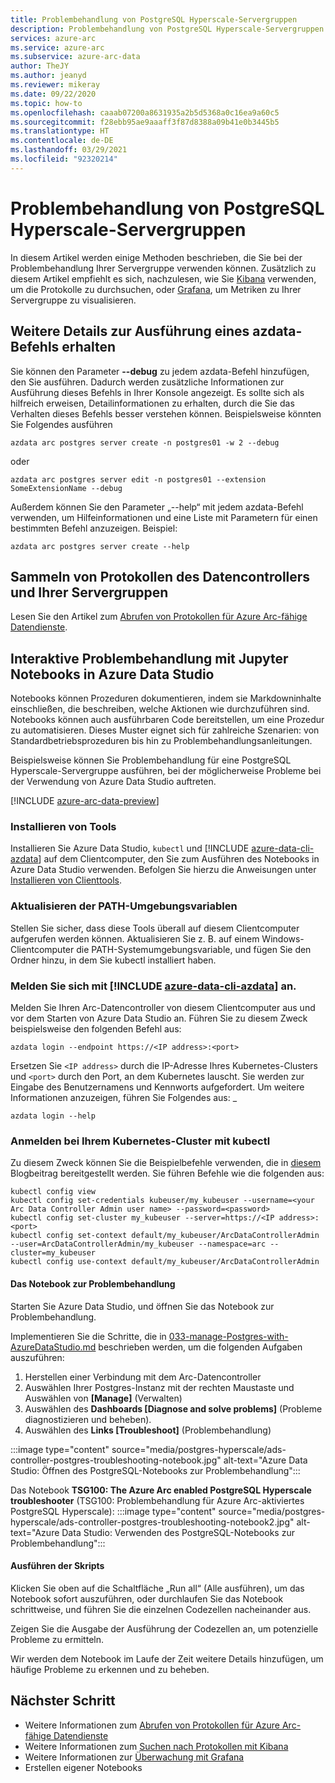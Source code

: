 ```yaml
---
title: Problembehandlung von PostgreSQL Hyperscale-Servergruppen
description: Problembehandlung von PostgreSQL Hyperscale-Servergruppen mit einem Jupyter Notebook
services: azure-arc
ms.service: azure-arc
ms.subservice: azure-arc-data
author: TheJY
ms.author: jeanyd
ms.reviewer: mikeray
ms.date: 09/22/2020
ms.topic: how-to
ms.openlocfilehash: caaab07200a8631935a2b5d5368a0c16ea9a60c5
ms.sourcegitcommit: f28ebb95ae9aaaff3f87d8388a09b41e0b3445b5
ms.translationtype: HT
ms.contentlocale: de-DE
ms.lasthandoff: 03/29/2021
ms.locfileid: "92320214"
---
```

# <a name="troubleshooting-postgresql-hyperscale-server-groups"></a>Problembehandlung von PostgreSQL Hyperscale-Servergruppen
In diesem Artikel werden einige Methoden beschrieben, die Sie bei der Problembehandlung Ihrer Servergruppe verwenden können. Zusätzlich zu diesem Artikel empfiehlt es sich, nachzulesen, wie Sie [Kibana](monitor-grafana-kibana.md) verwenden, um die Protokolle zu durchsuchen, oder [Grafana](monitor-grafana-kibana.md), um Metriken zu Ihrer Servergruppe zu visualisieren. 

## <a name="getting-more-details-about-the-execution-of-an-azdata-command"></a>Weitere Details zur Ausführung eines azdata-Befehls erhalten
Sie können den Parameter **--debug** zu jedem azdata-Befehl hinzufügen, den Sie ausführen. Dadurch werden zusätzliche Informationen zur Ausführung dieses Befehls in Ihrer Konsole angezeigt. Es sollte sich als hilfreich erweisen, Detailinformationen zu erhalten, durch die Sie das Verhalten dieses Befehls besser verstehen können.
Beispielsweise könnten Sie Folgendes ausführen
```console
azdata arc postgres server create -n postgres01 -w 2 --debug
```

oder
```console
azdata arc postgres server edit -n postgres01 --extension SomeExtensionName --debug
```

Außerdem können Sie den Parameter „--help“ mit jedem azdata-Befehl verwenden, um Hilfeinformationen und eine Liste mit Parametern für einen bestimmten Befehl anzuzeigen. Beispiel:
```console
azdata arc postgres server create --help
```


## <a name="collecting-logs-of-the-data-controller-and-your-server-groups"></a>Sammeln von Protokollen des Datencontrollers und Ihrer Servergruppen
Lesen Sie den Artikel zum [Abrufen von Protokollen für Azure Arc-fähige Datendienste](troubleshooting-get-logs.md).



## <a name="interactive-troubleshooting-with-jupyter-notebooks-in-azure-data-studio"></a>Interaktive Problembehandlung mit Jupyter Notebooks in Azure Data Studio
Notebooks können Prozeduren dokumentieren, indem sie Markdowninhalte einschließen, die beschreiben, welche Aktionen wie durchzuführen sind. Notebooks können auch ausführbaren Code bereitstellen, um eine Prozedur zu automatisieren.  Dieses Muster eignet sich für zahlreiche Szenarien: von Standardbetriebsprozeduren bis hin zu Problembehandlungsanleitungen.

Beispielsweise können Sie Problembehandlung für eine PostgreSQL Hyperscale-Servergruppe ausführen, bei der möglicherweise Probleme bei der Verwendung von Azure Data Studio auftreten.

[!INCLUDE [azure-arc-data-preview](../../../includes/azure-arc-data-preview.md)]

### <a name="install-tools"></a>Installieren von Tools

Installieren Sie Azure Data Studio, `kubectl` und [!INCLUDE [azure-data-cli-azdata](../../../includes/azure-data-cli-azdata.md)] auf dem Clientcomputer, den Sie zum Ausführen des Notebooks in Azure Data Studio verwenden. Befolgen Sie hierzu die Anweisungen unter [Installieren von Clienttools](install-client-tools.md).

### <a name="update-the-path-environment-variable"></a>Aktualisieren der PATH-Umgebungsvariablen

Stellen Sie sicher, dass diese Tools überall auf diesem Clientcomputer aufgerufen werden können. Aktualisieren Sie z. B. auf einem Windows-Clientcomputer die PATH-Systemumgebungsvariable, und fügen Sie den Ordner hinzu, in dem Sie kubectl installiert haben.

### <a name="sign-in-with-azure-data-cli-azdata"></a>Melden Sie sich mit [!INCLUDE [azure-data-cli-azdata](../../../includes/azure-data-cli-azdata.md)] an.

Melden Sie Ihren Arc-Datencontroller von diesem Clientcomputer aus und vor dem Starten von Azure Data Studio an. Führen Sie zu diesem Zweck beispielsweise den folgenden Befehl aus:

```console
azdata login --endpoint https://<IP address>:<port>
```

Ersetzen Sie `<IP address>` durch die IP-Adresse Ihres Kubernetes-Clusters und `<port>` durch den Port, an dem Kubernetes lauscht. Sie werden zur Eingabe des Benutzernamens und Kennworts aufgefordert. Um weitere Informationen anzuzeigen, führen Sie Folgendes aus: _

```console
azdata login --help
```

### <a name="log-into-your-kubernetes-cluster-with-kubectl"></a>Anmelden bei Ihrem Kubernetes-Cluster mit kubectl

Zu diesem Zweck können Sie die Beispielbefehle verwenden, die in [diesem](https://blog.christianposta.com/kubernetes/logging-into-a-kubernetes-cluster-with-kubectl/) Blogbeitrag bereitgestellt werden.
Sie führen Befehle wie die folgenden aus:

```console
kubectl config view
kubectl config set-credentials kubeuser/my_kubeuser --username=<your Arc Data Controller Admin user name> --password=<password>
kubectl config set-cluster my_kubeuser --server=https://<IP address>:<port>
kubectl config set-context default/my_kubeuser/ArcDataControllerAdmin --user=ArcDataControllerAdmin/my_kubeuser --namespace=arc --cluster=my_kubeuser
kubectl config use-context default/my_kubeuser/ArcDataControllerAdmin
```

#### <a name="the-troubleshooting-notebook"></a>Das Notebook zur Problembehandlung

Starten Sie Azure Data Studio, und öffnen Sie das Notebook zur Problembehandlung. 

Implementieren Sie die Schritte, die in [033-manage-Postgres-with-AzureDataStudio.md](manage-postgresql-hyperscale-server-group-with-azure-data-studio.md) beschrieben werden, um die folgenden Aufgaben auszuführen:

1. Herstellen einer Verbindung mit dem Arc-Datencontroller
2. Auswählen Ihrer Postgres-Instanz mit der rechten Maustaste und Auswählen von **[Manage]** (Verwalten)
3. Auswählen des **Dashboards [Diagnose and solve problems]** (Probleme diagnostizieren und beheben).
4. Auswählen des **Links [Troubleshoot]** (Problembehandlung)

:::image type="content" source="media/postgres-hyperscale/ads-controller-postgres-troubleshooting-notebook.jpg" alt-text="Azure Data Studio: Öffnen des PostgreSQL-Notebooks zur Problembehandlung":::

Das Notebook **TSG100: The Azure Arc enabled PostgreSQL Hyperscale troubleshooter** (TSG100: Problembehandlung für Azure Arc-aktiviertes PostgreSQL Hyperscale): :::image type="content" source="media/postgres-hyperscale/ads-controller-postgres-troubleshooting-notebook2.jpg" alt-text="Azure Data Studio: Verwenden des PostgreSQL-Notebooks zur Problembehandlung":::

#### <a name="run-the-scripts"></a>Ausführen der Skripts
Klicken Sie oben auf die Schaltfläche „Run all“ (Alle ausführen), um das Notebook sofort auszuführen, oder durchlaufen Sie das Notebook schrittweise, und führen Sie die einzelnen Codezellen nacheinander aus.

Zeigen Sie die Ausgabe der Ausführung der Codezellen an, um potenzielle Probleme zu ermitteln.

Wir werden dem Notebook im Laufe der Zeit weitere Details hinzufügen, um häufige Probleme zu erkennen und zu beheben.

## <a name="next-step"></a>Nächster Schritt
- Weitere Informationen zum [Abrufen von Protokollen für Azure Arc-fähige Datendienste](troubleshooting-get-logs.md)
- Weitere Informationen zum [Suchen nach Protokollen mit Kibana](monitor-grafana-kibana.md)
- Weitere Informationen zur [Überwachung mit Grafana](monitor-grafana-kibana.md)
- Erstellen eigener Notebooks

